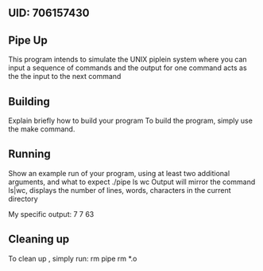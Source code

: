 ## UID: 706157430

## Pipe Up
This program intends to simulate the UNIX piplein system where you can input a sequence of commands and the output for one command acts as the the input to the next command
## Building

Explain briefly how to build your program
To build the program, simply use the make command.

## Running

Show an example run of your program, using at least two additional arguments, and what to expect
./pipe ls wc
Output will mirror the command ls|wc, displays the number of lines, words, characters in the current directory


My specific output:
7 7 63

## Cleaning up
To clean up ,
simply run:
rm pipe
rm *.o
